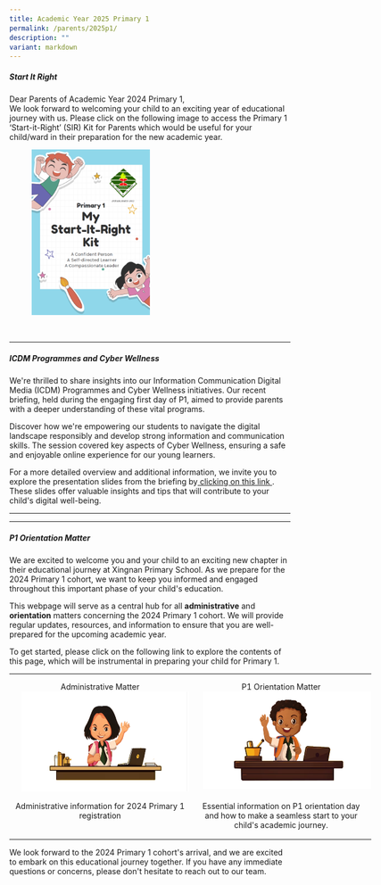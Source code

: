 ```yaml
---
title: Academic Year 2025 Primary 1
permalink: /parents/2025p1/
description: ""
variant: markdown
---
```

##### Start It Right <br>
Dear Parents of Academic Year 2024 Primary 1, <br>
We look forward to welcoming your child to an exciting year of educational journey with us.  Please click on the following image to access the Primary 1 ‘Start-it-Right’ (SIR) Kit for Parents which would be useful for your child/ward in their preparation for the new academic year.
 <figure><a href="/files/Parents/Start_It_Right_2024.pdf"><img style="width:50%" src="/images/Parents/SIR_2024.png"></a><b></b></figure><br>





***
##### ICDM Programmes and Cyber Wellness <br>

We're thrilled to share insights into our Information Communication Digital Media (ICDM) Programmes and Cyber Wellness initiatives. Our recent briefing, held during the engaging first day of P1, aimed to provide parents with a deeper understanding of these vital programs.

Discover how we're empowering our students to navigate the digital landscape responsibly and develop strong information and communication skills. The session covered key aspects of Cyber Wellness, ensuring a safe and enjoyable online experience for our young learners.

For a more detailed overview and additional information, we invite you to explore the presentation slides from the briefing by[ clicking on this link ](https://docs.google.com/presentation/d/1dwdwXiiF5Uj8qT0-AzY95xqFmXOAwQwv-6hW8CXX49M/edit#slide=id.g2aacdc63839_0_1146). These slides offer valuable insights and tips that will contribute to your child's digital well-being.

***




***
##### P1 Orientation Matter

We are excited to welcome you and your child to an exciting new chapter in their educational journey at Xingnan Primary School. As we prepare for the 2024 Primary 1 cohort, we want to keep you informed and engaged throughout this important phase of your child's education.

This webpage will serve as a central hub for all **administrative** and **orientation** matters concerning the 2024 Primary 1 cohort. We will provide regular updates, resources, and information to ensure that you are well-prepared for the upcoming academic year.

To get started, please click on the following link to explore the contents of this page, which will be instrumental in preparing your child for Primary 1.


<table class="MsoTableGrid" border="0" cellspacing="0" cellpadding="0" width="649" style="width:487.0pt;border-collapse:collapse;border:none;mso-yfti-tbllook:
 1184;mso-padding-alt:0cm 5.4pt 0cm 5.4pt;mso-border-insideh:none;mso-border-insidev:
 none"><tbody><tr style="mso-yfti-irow:0;mso-yfti-firstrow:yes;height:65.75pt"><td width="325" valign="top" style="width:243.5pt;padding:0cm 5.4pt 0cm 5.4pt;
  height:65.75pt"><p class="MsoNormal" align="center" style="margin-bottom:0cm;text-align:center;
  line-height:normal">Administrative Matter<a href="https://www.xingnanpri.moe.edu.sg/parents/2024p1admin/"><img src="/images/Parents/admin2.png" style="width:300px;height:180px;margin-left:15px;" align="Centre"></a></p></td><td width="325" valign="top" style="width:243.5pt;padding:0cm 5.4pt 0cm 5.4pt;
  height:65.75pt"><p class="MsoNormal" align="center" style="margin-bottom:0cm;text-align:center;
  line-height:normal">P1 Orientation Matter<a href="https://www.xingnanpri.moe.edu.sg/parents/2024p1orientation"><img src="/images/Parents/student%20matter.png" style="width:400px;height:175px;margin-left:15px;" align="Centre"></a></p></td></tr><tr style="mso-yfti-irow:1;mso-yfti-lastrow:yes;height:60.95pt"><td width="325" valign="top" style="width:243.5pt;padding:0cm 5.4pt 0cm 5.4pt;
  height:60.95pt"><p class="MsoNormal" align="center" style="margin-bottom:0cm;text-align:center;
  line-height:normal">Administrative information for 2024 Primary 1 registration</p></td><td width="325" valign="top" style="width:243.5pt;padding:0cm 5.4pt 0cm 5.4pt;
  height:60.95pt"><p class="MsoNormal" align="center" style="margin-bottom:0cm;text-align:center;
  line-height:normal">Essential information on P1 orientation day and how to make a seamless start to your child's academic journey.</p></td></tr></tbody></table>
We look forward to the 2024 Primary 1 cohort's arrival, and we are excited to embark on this educational journey together. If you have any immediate questions or concerns, please don't hesitate to reach out to our team.